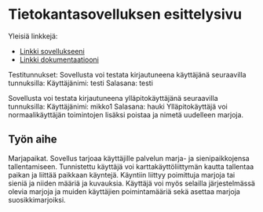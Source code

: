 # Tietokantasovelluksen esittelysivu

Yleisiä linkkejä:

* [Linkki sovellukseeni](http://mkotola.users.cs.helsinki.fi/marjapaikat/)
* [Linkki dokumentaatiooni](https://github.com/mikkokotola/Marjapaikat/blob/master/doc/dokumentaatio.pdf)

Testitunnukset:
Sovellusta voi testata kirjautuneena käyttäjänä seuraavilla tunnuksilla:
Käyttäjänimi: testi
Salasana: testi

Sovellusta voi testata kirjautuneena ylläpitokäyttäjänä seuraavilla tunnuksilla:
Käyttäjänimi: mikko1
Salasana: hauki
Ylläpitokäyttäjä voi normaalikäyttäjän toimintojen lisäksi poistaa ja nimetä uudelleen marjoja.

## Työn aihe

Marjapaikat. Sovellus tarjoaa käyttäjille palvelun marja- ja sienipaikkojensa
tallentamiseen. Tunnistettu käyttäjä voi karttakäyttöliittymän kautta
tallentaa paikan ja liittää paikkaan käyntejä. Käyntiin liittyy poimittuja
marjoja tai sieniä ja niiden määriä ja kuvauksia. Käyttäjä voi myös
selailla järjestelmässä olevia marjoja ja muiden käyttäjien poimintamääriä sekä
asettaa marjoja suosikkimarjoiksi.

